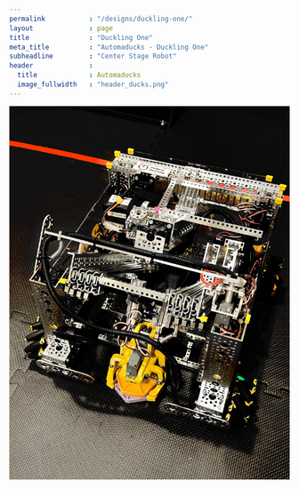 ```yaml
---
permalink           : "/designs/duckling-one/"
layout              : page
title               : "Duckling One"
meta_title          : "Automaducks - Duckling One"
subheadline         : "Center Stage Robot"
header              :
  title             : Automaducks
  image_fullwidth   : "header_ducks.png"
---
```

<img src="../../images/designs/duckling-one.jpg" alt="Step" width="800" />
